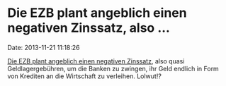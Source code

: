 Die EZB plant angeblich einen negativen Zinssatz, also \...
===========================================================

Date: 2013-11-21 11:18:26

[Die EZB plant angeblich einen negativen
Zinssatz](http://www.n-tv.de/11764586), also quasi Geldlagergebühren, um
die Banken zu zwingen, ihr Geld endlich in Form von Krediten an die
Wirtschaft zu verleihen. Lolwut!?
